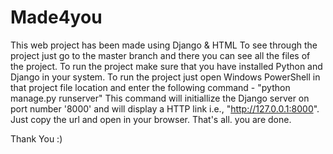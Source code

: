 # Made4you
This web project has been made using Django &amp; HTML
To see through the project just go to the master branch and there you can see all the files of the project.
To run the project make sure that you have installed Python and Django in your system.
To run the project just open Windows PowerShell in that project file location and enter the following command - "python manage.py runserver"
This command will initiallize the Django server on port number '8000' and will display a HTTP link i.e., "http://127.0.0.1:8000".
Just copy the url and open in your browser.
That's all. you are done.

Thank You :)
